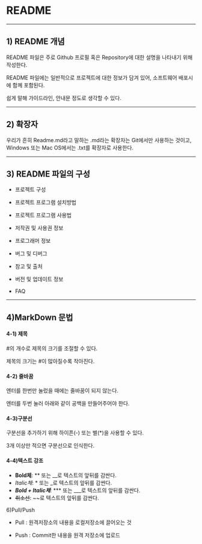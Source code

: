 # README
----------------------------------------------
## 1) README 개념
README 파일은 주로 Github 프로필 혹은 Repository에 대한 설명을 나타내기 위해 작성한다.

README 파일에는 일반적으로 프로젝트에 대한 정보가 담겨 있어, 소프트웨어 배포시에 함께 포함된다.

쉽게 말해 가이드라인, 안내문 정도로 생각할 수 있다.


 
----------------------------------------------
## 2) 확장자
우리가 흔히 Readme.md라고 말하는 .md라는 확장자는 Git에서만 사용하는 것이고, Windows 또는 Mac OS에서는 .txt를 확장자로 사용한다. 

 

----------------------------------------------
## 3) README 파일의 구성

+ 프로젝트 구성

+ 프로젝트 프로그램 설치방법

+ 프로젝트 프로그램 사용법

+ 저작권 및 사용권 정보

+ 프로그래머 정보

+ 버그 및 디버그

+ 참고 및 출처

+ 버전 및 업데이트 정보

+ FAQ


----------------------------------------------
## 4)MarkDown 문법

#### 4-1) 제목
#의 개수로 제목의 크기를 조절할 수 있다.

제목의 크기는 #이 많아질수록 작아진다.



#### 4-2) 줄바꿈

엔터를 한번만 눌렀을 때에는 줄바꿈이 되지 않는다. 

엔터를 두번 눌러 아래와 같이 공백을 만들어주어야 한다.



#### 4-3)구분선

구분선을 추가하기 위해 하이픈(-) 또는 별(*)을 사용할 수 있다.

3개 이상만 적으면 구분선으로 인식한다.



#### 4-4)텍스트 강조

+ **Bold체**:  ** 또는 __로 텍스트의 앞뒤를 감싼다.
+ *Italic체*:  * 또는 _로 텍스트의 앞뒤를 감싼다.
+ ***Bold + Italic체***:  *** 또는 ___로 텍스트의 앞뒤를 감싼다.
+ ~~취소선~~:  ~~로 텍스트의 앞뒤를 감싼다.

6)Pull/Push 

- Pull : 원격저장소의 내용을 로컬저장소에 끌어오는 것 

- Push : Commit한 내용을 원격 저장소에 업로드 
